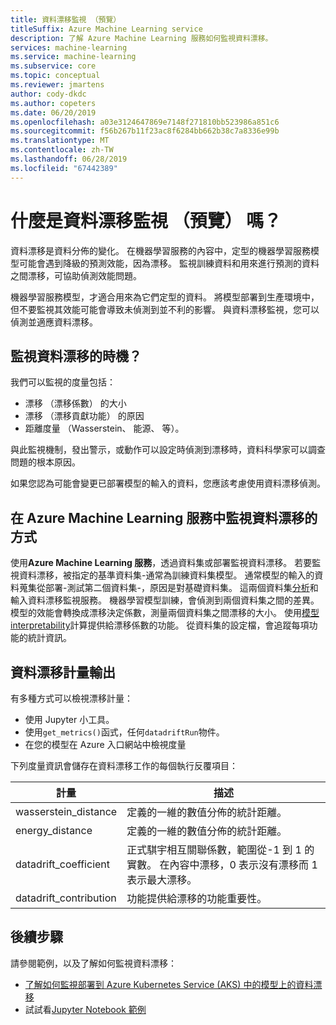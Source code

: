 ```yaml
---
title: 資料漂移監視 （預覽）
titleSuffix: Azure Machine Learning service
description: 了解 Azure Machine Learning 服務如何監視資料漂移。
services: machine-learning
ms.service: machine-learning
ms.subservice: core
ms.topic: conceptual
ms.reviewer: jmartens
author: cody-dkdc
ms.author: copeters
ms.date: 06/20/2019
ms.openlocfilehash: a03e3124647869e7148f271810bb523986a851c6
ms.sourcegitcommit: f56b267b11f23ac8f6284bb662b38c7a8336e99b
ms.translationtype: MT
ms.contentlocale: zh-TW
ms.lasthandoff: 06/28/2019
ms.locfileid: "67442389"
---
```

# <a name="what-is-data-drift-monitoring-preview"></a>什麼是資料漂移監視 （預覽） 嗎？

資料漂移是資料分佈的變化。 在機器學習服務的內容中，定型的機器學習服務模型可能會遇到降級的預測效能，因為漂移。 監視訓練資料和用來進行預測的資料之間漂移，可協助偵測效能問題。

機器學習服務模型，才適合用來為它們定型的資料。 將模型部署到生產環境中，但不要監視其效能可能會導致未偵測到並不利的影響。 與資料漂移監視，您可以偵測並適應資料漂移。 

## <a name="when-to-monitor-for-data-drift"></a>監視資料漂移的時機？

我們可以監視的度量包括：

+ 漂移 （漂移係數） 的大小
+ 漂移 （漂移貢獻功能） 的原因
+ 距離度量 （Wasserstein、 能源、 等）。

與此監視機制，發出警示，或動作可以設定時偵測到漂移時，資料科學家可以調查問題的根本原因。 

如果您認為可能會變更已部署模型的輸入的資料，您應該考慮使用資料漂移偵測。

## <a name="how-data-drift-is-monitored-in-azure-machine-learning-service"></a>在 Azure Machine Learning 服務中監視資料漂移的方式

使用**Azure Machine Learning 服務**，透過資料集或部署監視資料漂移。 若要監視資料漂移，被指定的基準資料集-通常為訓練資料集模型。 通常模型的輸入的資料蒐集從部署-測試第二個資料集-，原因是對基礎資料集。 這兩個資料集[分析](how-to-explore-prepare-data.md#explore-with-summary-statistics)和輸入資料漂移監視服務。 機器學習模型訓練，會偵測到兩個資料集之間的差異。 模型的效能會轉換成漂移決定係數，測量兩個資料集之間漂移的大小。 使用[模型 interpretability](machine-learning-interpretability-explainability.md)計算提供給漂移係數的功能。 從資料集的設定檔，會追蹤每項功能的統計資訊。 

## <a name="data-drift-metric-output"></a>資料漂移計量輸出

有多種方式可以檢視漂移計量：

* 使用 Jupyter 小工具。
* 使用`get_metrics()`函式，任何`datadriftRun`物件。
* 在您的模型在 Azure 入口網站中檢視度量

下列度量資訊會儲存在資料漂移工作的每個執行反覆項目：

|計量|描述|
--|--|
wasserstein_distance|定義的一維的數值分佈的統計距離。|
energy_distance|定義的一維的數值分佈的統計距離。|
datadrift_coefficient|正式騏宇相互關聯係數，範圍從-1 到 1 的實數。 在內容中漂移，0 表示沒有漂移而 1 表示最大漂移。|
datadrift_contribution|功能提供給漂移的功能重要性。|

## <a name="next-steps"></a>後續步驟

請參閱範例，以及了解如何監視資料漂移：

+ [了解如何監視部署到 Azure Kubernetes Service (AKS) 中的模型上的資料漂移](how-to-monitor-data-drift.md)
+ 試試看[Jupyter Notebook 範例](https://github.com/Azure/MachineLearningNotebooks/tree/master/how-to-use-azureml/data-drift/)